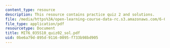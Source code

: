 ```yaml
---
content_type: resource
description: This resource contains practice quiz 2 and solutions.
file: /media/https%3A/open-learning-course-data-rc.s3.amazonaws.com/6-035-computer-language-engineering-spring-2010/0be6a79d895d91160095f733b98bd905_MIT6_035S10_quiz02_sol.pdf
file_type: application/pdf
resourcetype: Document
title: MIT6_035S10_quiz02_sol.pdf
uid: 0be6a79d-895d-9116-0095-f733b98bd905
---
```

